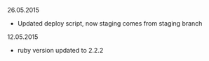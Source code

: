 26.05.2015

* Updated deploy script, now staging comes from staging branch

12.05.2015

* ruby version updated to 2.2.2
